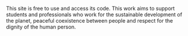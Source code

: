 This site is free to use and access its code. This work aims to support students and professionals who work for the sustainable development of the planet, peaceful coexistence between people and respect for the dignity of the human person.
